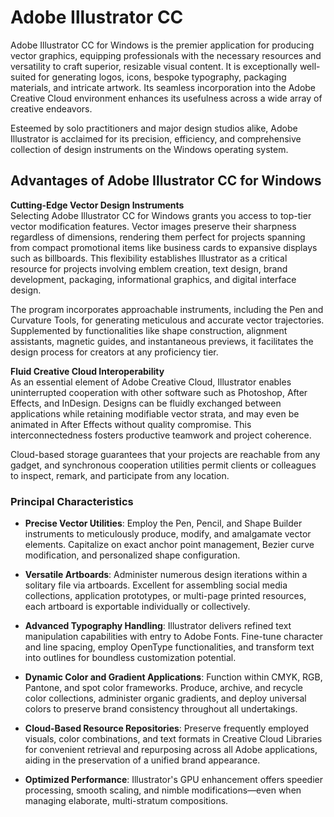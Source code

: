 # Adobe Illustrator CC

Adobe Illustrator CC for Windows is the premier application for producing vector graphics, equipping professionals with the necessary resources and versatility to craft superior, resizable visual content. It is exceptionally well-suited for generating logos, icons, bespoke typography, packaging materials, and intricate artwork. Its seamless incorporation into the Adobe Creative Cloud environment enhances its usefulness across a wide array of creative endeavors.

Esteemed by solo practitioners and major design studios alike, Adobe Illustrator is acclaimed for its precision, efficiency, and comprehensive collection of design instruments on the Windows operating system.

## **Advantages of Adobe Illustrator CC for Windows**

**Cutting-Edge Vector Design Instruments**  
Selecting Adobe Illustrator CC for Windows grants you access to top-tier vector modification features. Vector images preserve their sharpness regardless of dimensions, rendering them perfect for projects spanning from compact promotional items like business cards to expansive displays such as billboards. This flexibility establishes Illustrator as a critical resource for projects involving emblem creation, text design, brand development, packaging, informational graphics, and digital interface design.

The program incorporates approachable instruments, including the Pen and Curvature Tools, for generating meticulous and accurate vector trajectories. Supplemented by functionalities like shape construction, alignment assistants, magnetic guides, and instantaneous previews, it facilitates the design process for creators at any proficiency tier.

**Fluid Creative Cloud Interoperability**  
As an essential element of Adobe Creative Cloud, Illustrator enables uninterrupted cooperation with other software such as Photoshop, After Effects, and InDesign. Designs can be fluidly exchanged between applications while retaining modifiable vector strata, and may even be animated in After Effects without quality compromise. This interconnectedness fosters productive teamwork and project coherence.

Cloud-based storage guarantees that your projects are reachable from any gadget, and synchronous cooperation utilities permit clients or colleagues to inspect, remark, and participate from any location.


### **Principal Characteristics**

- **Precise Vector Utilities**: Employ the Pen, Pencil, and Shape Builder instruments to meticulously produce, modify, and amalgamate vector elements. Capitalize on exact anchor point management, Bezier curve modification, and personalized shape configuration.

- **Versatile Artboards**: Administer numerous design iterations within a solitary file via artboards. Excellent for assembling social media collections, application prototypes, or multi-page printed resources, each artboard is exportable individually or collectively.

- **Advanced Typography Handling**: Illustrator delivers refined text manipulation capabilities with entry to Adobe Fonts. Fine-tune character and line spacing, employ OpenType functionalities, and transform text into outlines for boundless customization potential.

- **Dynamic Color and Gradient Applications**: Function within CMYK, RGB, Pantone, and spot color frameworks. Produce, archive, and recycle color collections, administer organic gradients, and deploy universal colors to preserve brand consistency throughout all undertakings.

- **Cloud-Based Resource Repositories**: Preserve frequently employed visuals, color combinations, and text formats in Creative Cloud Libraries for convenient retrieval and repurposing across all Adobe applications, aiding in the preservation of a unified brand appearance.

- **Optimized Performance**: Illustrator's GPU enhancement offers speedier processing, smooth scaling, and nimble modifications—even when managing elaborate, multi-stratum compositions.
